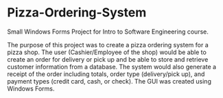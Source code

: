 # Pizza-Ordering-System
Small Windows Forms Project for Intro to Software Engineering course. 

The purpose of this project was to create a pizza ordering system for a pizza shop. The user (Cashier/Employee of the shop) would be able to create an order for delivery or pick up and be able to store and retrieve customer information from a database. The system would also generate a receipt of the order including totals, order type (delivery/pick up), and payment types (credit card, cash, or check). The GUI was created using Windows Forms. 
